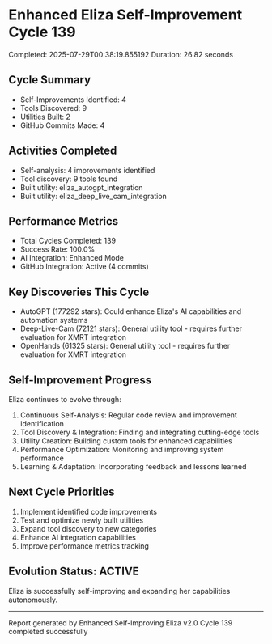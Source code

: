 # Enhanced Eliza Self-Improvement Cycle 139
Completed: 2025-07-29T00:38:19.855192
Duration: 26.82 seconds

## Cycle Summary
- Self-Improvements Identified: 4
- Tools Discovered: 9
- Utilities Built: 2
- GitHub Commits Made: 4

## Activities Completed
- Self-analysis: 4 improvements identified
- Tool discovery: 9 tools found
- Built utility: eliza_autogpt_integration
- Built utility: eliza_deep_live_cam_integration

## Performance Metrics
- Total Cycles Completed: 139
- Success Rate: 100.0%
- AI Integration: Enhanced Mode
- GitHub Integration: Active (4 commits)

## Key Discoveries This Cycle
- AutoGPT (177292 stars): Could enhance Eliza's AI capabilities and automation systems
- Deep-Live-Cam (72121 stars): General utility tool - requires further evaluation for XMRT integration
- OpenHands (61325 stars): General utility tool - requires further evaluation for XMRT integration

## Self-Improvement Progress
Eliza continues to evolve through:
1. Continuous Self-Analysis: Regular code review and improvement identification
2. Tool Discovery & Integration: Finding and integrating cutting-edge tools
3. Utility Creation: Building custom tools for enhanced capabilities
4. Performance Optimization: Monitoring and improving system performance
5. Learning & Adaptation: Incorporating feedback and lessons learned

## Next Cycle Priorities
1. Implement identified code improvements
2. Test and optimize newly built utilities
3. Expand tool discovery to new categories
4. Enhance AI integration capabilities
5. Improve performance metrics tracking

## Evolution Status: ACTIVE
Eliza is successfully self-improving and expanding her capabilities autonomously.

---
Report generated by Enhanced Self-Improving Eliza v2.0
Cycle 139 completed successfully
